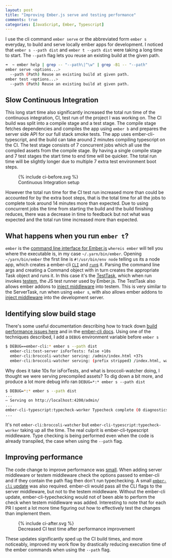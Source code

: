```yaml
---
layout: post
title: "Improving Ember.js serve and testing performance"
comments: true
categories: [JavaScript, Ember, Typescript]
---
```


I use the cli command `ember serve` or the abbreviated form `ember s` everyday, to build and serve locally ember apps for development. I noticed that `ember s --path dist` and `ember t --path dist` were taking a long time to start. The `--path` flag lets you reuse an existing build at the given path.

```sh
➜  ~ ember help | grep -- "--path\|^\w" | grep -B1 -- "--path"
ember serve <options...>
  --path (Path) Reuse an existing build at given path.
ember test <options...>
  --path (Path) Reuse an existing build at given path.
```

## Slow Continuous Integration

This long start time also significantly increased the total run time of the continuous integration, CI, test run of the project I was working on. The CI build was split into a compile stage and a test stage. The compile stage fetches dependencies and compiles the app using `ember b` and prepares the server side API for our full stack smoke tests. The app uses ember-cli-typescript, and the build can take around 2 minutes compiling typescript on the CI. The test stage consists of 7 concurrent jobs which all use the compiled assets from the compile stage. By having a single compile stage and 7 test stages the start time to end time will be quicker. The total run time will be slightly longer due to multiple 7 extra test environment boot steps.

<figure class="flex justify-center m-8">
  {% include ci-before.svg %}
  <figcaption class="hidden">Continuous Integration setup</figcaption>
</figure>

However the total run time for the CI test run increased more than could be accounted for by the extra boot steps, that is the total time for all the jobs to complete took around 14 minutes more than expected. Due to using concurrent jobs the time from starting the build and the build finishing reduces, there was a decrease in time to feedback but not what was expected and the total run time increased more than expected.

## What happens when you run `ember t`?

`ember` is the [command line interface for Ember.js](https://cli.ember.com.) `whereis ember` will tell you where the executable is, in my case `~/.yarn/bin/ember`. Opening `~/yarn/bin/ember` the first line is `#!/usr/bin/env node` telling us its a node app, which creates a ember-cli [`CLI`](https://github.com/ember-cli/ember-cli/blob/f1d58c22bb70b2c83626abff1e361e860661580d/lib/cli/index.js#L123) and [`run`s](https://github.com/ember-cli/ember-cli/blob/f1d58c22bb70b2c83626abff1e361e860661580d/lib/cli/index.js#L145) it. Parsing the command line args and creating a Command object with in turn creates the appropriate Task object and runs it. In this case it's the [TestTask](https://github.com/ember-cli/ember-cli/blob/069dbf3353daad643fc6bd46840b7d1435e41c2f/lib/tasks/test.js), which when run invokes [testem](https://github.com/testem/testem), the JS test runner used by Ember.js. The TestTask also allows ember addons to [inject middleware](https://github.com/ember-cli/ember-cli/blob/069dbf3353daad643fc6bd46840b7d1435e41c2f/lib/tasks/test.js#L30) into testem. This is very similar to the ServerTask, run when using `ember s`, with also allows ember addons to [inject middleware](https://github.com/ember-cli/ember-cli/blob/836e89b4f26577cc9e492973048b9293b375c914/lib/tasks/server/express-server.js#L100) into the development server.

## Identifying slow build stage

There's some useful documentation describing how to track down [build performance issues here](https://github.com/ember-cli/ember-cli/blob/c9320aeb9fb521887bd8fec8f722bef0608c9fe5/docs/perf-guide.md#debug-logging) and in the [ember-cli docs](https://cli.emberjs.com/release/advanced-use/debugging/). Using one of the techniques described, I add a `DEBUG` environment variable before `ember s`


```sh
$ DEBUG==ember-cli:* ember s --path dist
  ember-cli:test-server isForTests: false +10s
  ember-cli:broccoli-watcher serving: /admin/index.html +37s
  ember-cli:broccoli-watcher serving: (prefix stripped) /index.html, was: /admin/index.html +1ms
```

Why does it take 10s for isForTests, and what is broccoli-watcher doing, I thought we were serving precompiled assets? To dig down a bit more, and produce a lot more debug info ran `DEBUG=*:* ember s --path dist`

```sh
$ DEBUG=*:* ember s --path dist
...
– Serving on http://localhost:4200/admin/
...
ember-cli-typescript:typecheck-worker Typecheck complete (0 diagnostics) +49s
...
```

It's not `ember-cli:broccoli-watcher` but `ember-cli-typescript:typecheck-worker` taking up all the time. The real culprit is ember-cli-typescript middleware. Type checking is being performed even when the code is already transpiled, the case when using the `--path` flag.

## Improving performance

The code change to improve performance was [small](https://github.com/typed-ember/ember-cli-typescript/pull/1148/commits/df022189ffd144fe70ba7bb5551cc3fdde565f0c#diff-287bcabd2443a8d80ebe0fb212241315). When adding server middleware or testem middleware check the options passed to ember-cli and if they contain the path flag then don't run typechecking. A small [`ember-cli` update](https://github.com/ember-cli/ember-cli/pull/9205) was also required. ember-cli would pass all the CLI flags to the server middleware, but not to the testem middleware. Without the ember-cli update, ember-cli-typechecking would not of been able to perform the check when testem middleware was added. Interesting to note that for each PR I spent a lot more time figuring out how to effectively test the changes than implement them.

<figure class="flex justify-center m-8">
  {% include ci-after.svg %}
  <figcaption class="hidden">Decreased CI test time after performance improvement</figcaption>
</figure>

These updates significantly sped up the CI build times, and more noticeably, improved my work flow by drastically reducing execution time of the ember commands when using the `--path` flag.
